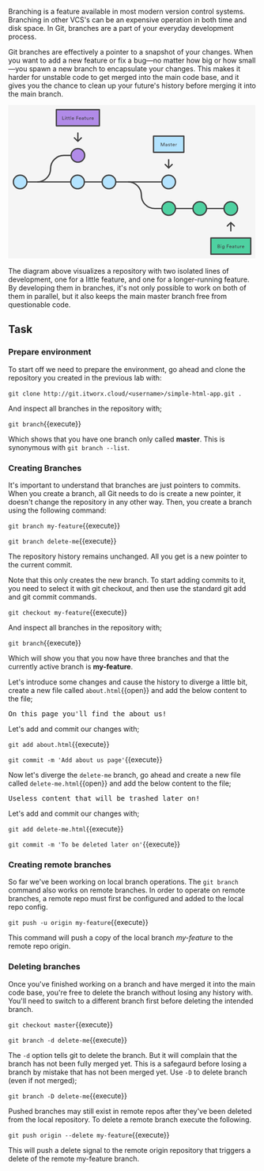 Branching is a feature available in most modern version control systems. Branching in other VCS's can be an expensive 
operation in both time and disk space. In Git, branches are a part of your everyday development process.

Git branches are effectively a pointer to a snapshot of your changes. When you want to add a new feature or fix a bug—no 
matter how big or how small—you spawn a new branch to encapsulate your changes. This makes it harder for unstable code 
to get merged into the main code base, and it gives you the chance to clean up your future's history before merging it 
into the main branch.

![branching-in-git](assets/branching.png)

The diagram above visualizes a repository with two isolated lines of development, one for a little feature, and one 
for a longer-running feature. By developing them in branches, it's not only possible to work on both of them in parallel, 
but it also keeps the main master branch free from questionable code.

## Task

### Prepare environment

To start off we need to prepare the environment, go ahead and clone the repository you created in the previous lab with:

`git clone http://git.itworx.cloud/<username>/simple-html-app.git .`

And inspect all branches in the repository with;

```git branch```{{execute}}

Which shows that you have one branch only called **master**. This is synonymous with `git branch --list`.

### Creating Branches

It's important to understand that branches are just pointers to commits. When you create a branch, all Git needs to do is 
create a new pointer, it doesn't change the repository in any other way. Then, you create a branch using the following command:

```git branch my-feature```{{execute}}

```git branch delete-me```{{execute}}

The repository history remains unchanged. All you get is a new pointer to the current commit.

Note that this only creates the new branch. To start adding commits to it, you need to select it with git checkout, and 
then use the standard git add and git commit commands.

```git checkout my-feature```{{execute}}

And inspect all branches in the repository with;

```git branch```{{execute}}

Which will show you that you now have three branches and that the currently active branch is **my-feature**.

Let's introduce some changes and cause the history to diverge a little bit, create a new file called `about.html`{{open}} 
and add the below content to the file;

<pre class="file" data-filename="./about.html" data-target="replace">
On this page you'll find the about us!
</pre>

Let's add and commit our changes with;

```git add about.html```{{execute}}

```git commit -m 'Add about us page'```{{execute}}

Now let's diverge the `delete-me` branch, go ahead and create a new file called `delete-me.html`{{open}} and add the below 
content to the file;

<pre class="file" data-filename="./delete-me.html" data-target="replace">
Useless content that will be trashed later on!
</pre>

Let's add and commit our changes with;

```git add delete-me.html```{{execute}}

```git commit -m 'To be deleted later on'```{{execute}}

### Creating remote branches

So far we've been working on local branch operations. The `git branch` command also works on remote branches. In order to 
operate on remote branches, a remote repo must first be configured and added to the local repo config.

```git push -u origin my-feature```{{execute}}

This command will push a copy of the local branch _my-feature_ to the remote repo origin.

### Deleting branches

Once you've finished working on a branch and have merged it into the main code base, you're free to delete the branch 
without losing any history with. You'll need to switch to a different branch first before deleting the intended branch.

```git checkout master```{{execute}}

```git branch -d delete-me```{{execute}}

The `-d` option tells git to delete the branch. But it will complain that the branch has not been fully merged yet. This 
is a safegaurd before losing a branch by mistake that has not been merged yet. Use `-D` to delete branch (even if not merged);

```git branch -D delete-me```{{execute}}

Pushed branches may still exist in remote repos after they've been deleted from the local repository. To delete a remote 
branch execute the following.

```git push origin --delete my-feature```{{execute}}

This will push a delete signal to the remote origin repository that triggers a delete of the remote my-feature branch.
